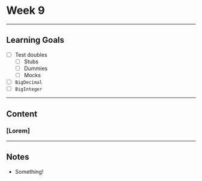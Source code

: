 # Week 9
---
## Learning Goals
- [ ] Test doubles
	- [ ] Stubs
	- [ ] Dummies
	- [ ] Mocks
- [ ] `BigDecimal`
- [ ] `BigInteger`
---
## Content
### [Lorem]
---
## Notes
- Something!